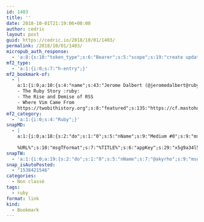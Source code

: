 ```yaml
---
id: 1403
title: ''
date: 2018-10-01T21:19:06+00:00
author: cedric
layout: post
guid: https://cedric.io/2018/10/01/1403/
permalink: /2018/10/01/1403/
micropub_auth_response:
  - 'a:8:{s:10:"token_type";s:6:"Bearer";s:5:"scope";s:19:"create update media";s:2:"me";s:18:"https://cedric.io/";s:9:"issued_by";s:45:"https://cedric.io/wp-json/indieauth/1.0/token";s:9:"client_id";s:21:"https://quill.p3k.io/";s:9:"issued_at";i:1538118744;s:4:"user";i:1;s:13:"last_accessed";i:1538421545;}'
mf2_type:
  - 'a:1:{i:0;s:7:"h-entry";}'
mf2_bookmark-of:
  - |
    a:1:{i:0;a:10:{s:4:"name";s:43:"Jerome Dalbert (@jeromedalbert@ruby.social)";s:7:"summary";s:172:"The "Two-Bit History" blog is so good. I recommend reading these posts:
    - The Ruby Story :ruby:
    - The Rise and Demise of RSS
    - Where Vim Came From
    https://twobithistory.org";s:8:"featured";s:135:"https://cf.mastohost.com/v1/AUTH_91eb37814936490c95da7b85993cc2ff/rubysocial/accounts/avatars/000/005/255/original/75304f396045f7bc.jpg";s:11:"publication";s:11:"Ruby.social";s:5:"photo";a:3:{i:0;s:135:"https://cf.mastohost.com/v1/AUTH_91eb37814936490c95da7b85993cc2ff/rubysocial/accounts/avatars/000/005/255/original/75304f396045f7bc.jpg";i:1;s:137:"https://cf.mastohost.com/v1/AUTH_91eb37814936490c95da7b85993cc2ff/rubysocial/custom_emojis/images/000/000/356/static/b6488d26202da834.png";i:2;s:155:"https://cf.mastohost.com/v1/AUTH_91eb37814936490c95da7b85993cc2ff/rubysocial/site_uploads/files/000/000/001/original/Screen_Shot_2018-08-21_at_17.34.26.png";}s:3:"url";s:53:"https://ruby.social/@jeromedalbert/100806054437087525";s:4:"type";s:5:"entry";s:9:"published";s:25:"2018-09-28T23:45:21+00:00";s:7:"updated";s:25:"2018-09-28T23:45:21+00:00";s:6:"author";a:3:{s:4:"type";s:4:"card";s:4:"name";s:14:"Jerome Dalbert";s:5:"photo";s:135:"https://cf.mastohost.com/v1/AUTH_91eb37814936490c95da7b85993cc2ff/rubysocial/accounts/avatars/000/005/255/original/75304f396045f7bc.jpg";}}}
mf2_category:
  - 'a:1:{i:0;s:4:"Ruby";}'
snapMD:
  - |
    a:1:{i:0;a:18:{s:2:"do";s:1:"0";s:5:"nName";s:9:"Medium #0";s:9:"msgFormat";s:19:"%FULLTEXT%
    
    %URL%";s:10:"msgTFormat";s:7:"%TITLE%";s:6:"appKey";s:29:"x5g9a34l5z294i5y2q284e4g54454";s:6:"appSec";s:85:"d3h0a44e4s2b4i5u2r234m5f5b4v2l5q2a444h574347464a454x2w20374447494c484b4w2c464f5u2d4z2";s:8:"inclTags";s:1:"1";s:7:"fltrsOn";i:0;s:5:"fltrs";a:0:{}s:7:"proxyOn";i:0;s:7:"useSURL";i:0;s:1:"v";i:350;s:4:"publ";s:1:"0";s:11:"accessToken";s:65:"2353413aa5437433e5648ccf74a16119308317c52d1a24d8ed99f26add037528a";s:12:"appAppUserID";s:65:"104b21fd8da79171a6e7bf800d03b4b761204f242935e05d2d86850a6b1635f77";s:14:"appAppUserName";s:26:"Cédric Bousmanne (akyrho)";s:13:"appAppUserURL";s:26:"https://medium.com/@akyrho";s:7:"pubList";a:0:{}}}
snapTW:
  - 'a:1:{i:0;a:19:{s:2:"do";s:1:"0";s:5:"nName";s:7:"@akyrho";s:9:"msgFormat";s:26:"%TITLE%. %EXCERPT% - %URL%";s:6:"appKey";s:55:"x5g9a8325v2y475r3c4m48584n53446p423r3r5u3e356j5j3k4r2p3";s:6:"appSec";s:105:"d3h0a94o46415u594v3q5l5n5l4r4x474x4j484o473u4i5w2m4k494z2k344n306n5r3l5v2s554p4n3p3k45495c3z4v4d3m3u5w525";s:7:"fltrsOn";i:0;s:5:"fltrs";a:0:{}s:7:"proxyOn";i:0;s:7:"useSURL";i:0;s:1:"v";i:350;s:5:"twURL";s:25:"http://twitter.com/akyrho";s:11:"accessToken";s:50:"6678782-Eyg60SCeh7762DEIsYtTPD5GVeOuSN8ATMdF2Lpppe";s:14:"accessTokenSec";s:45:"PgGDCbcYLJnR5esZjY9ID72A33mUNCYnQwaQTBsojSJNa";s:5:"tw140";i:0;s:10:"riComments";s:1:"1";s:11:"riCommentsM";s:1:"1";s:12:"riCommentsAA";s:1:"1";s:8:"attchImg";s:1:"1";s:9:"wpImgSize";s:4:"full";}}'
snap_isAutoPosted:
  - "1538421546"
categories:
  - Non classé
tags:
  - ruby
format: link
kind:
  - Bookmark
---
```

